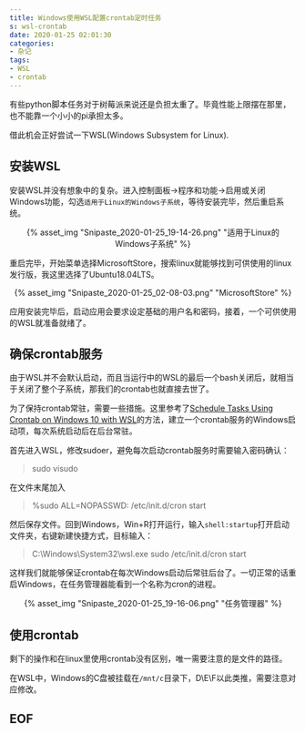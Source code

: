 ```yaml
---
title: Windows使用WSL配置crontab定时任务
s: wsl-crontab
date: 2020-01-25 02:01:30
categories:
- 杂记
tags:
- WSL
- crontab
---
```


有些python脚本任务对于树莓派来说还是负担太重了。毕竟性能上限摆在那里，也不能靠一个小小的pi承担太多。

借此机会正好尝试一下WSL(Windows Subsystem for Linux).
<!-- more -->
## 安装WSL

安装WSL并没有想象中的复杂。进入控制面板->程序和功能->启用或关闭Windows功能，勾选`适用于Linux的Windows子系统`，等待安装完毕，然后重启系统。

<center>{% asset_img "Snipaste_2020-01-25_19-14-26.png" "适用于Linux的Windows子系统" %}</center>

重启完毕，开始菜单选择MicrosoftStore，搜索linux就能够找到可供使用的linux发行版，我这里选择了Ubuntu18.04LTS。

<center>{% asset_img "Snipaste_2020-01-25_02-08-03.png" "MicrosoftStore" %}</center>

应用安装完毕后，启动应用会要求设定基础的用户名和密码，接着，一个可供使用的WSL就准备就绪了。

## 确保crontab服务

由于WSL并不会默认启动，而且当运行中的WSL的最后一个bash关闭后，就相当于关闭了整个子系统，那我们的crontab也就直接去世了。

为了保持crontab常驻，需要一些措施。这里参考了[Schedule Tasks Using Crontab on Windows 10 with WSL](https://blog.snowme34.com/post/schedule-tasks-using-crontab-on-windows-10-with-wsl/index.html)的方法，建立一个crontab服务的Windows启动项，每次系统启动后在后台常驻。

首先进入WSL，修改sudoer，避免每次启动crontab服务时需要输入密码确认：

> sudo visudo

在文件末尾加入

> %sudo ALL=NOPASSWD: /etc/init.d/cron start

然后保存文件。回到Windows，Win+R打开运行，输入`shell:startup`打开启动文件夹，右键新建快捷方式，目标输入：

> C:\Windows\System32\wsl.exe sudo /etc/init.d/cron start

这样我们就能够保证crontab在每次Windows启动后常驻后台了。一切正常的话重启Windows，在任务管理器能看到一个名称为cron的进程。

<center>{% asset_img "Snipaste_2020-01-25_19-16-06.png" "任务管理器" %}</center>

## 使用crontab

剩下的操作和在linux里使用crontab没有区别，唯一需要注意的是文件的路径。

在WSL中，Windows的C盘被挂载在`/mnt/c`目录下，D\E\F以此类推，需要注意对应修改。

## EOF

